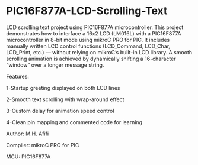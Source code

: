 # PIC16F877A-LCD-Scrolling-Text

LCD scrolling text project using PIC16F877A microcontroller.
This project demonstrates how to interface a 16x2 LCD (LM016L) with a PIC16F877A microcontroller in 8-bit mode using mikroC PRO for PIC.
It includes manually written LCD control functions (LCD_Command, LCD_Char, LCD_Print, etc.) — without relying on mikroC’s built-in LCD library.
A smooth scrolling animation is achieved by dynamically shifting a 16-character “window” over a longer message string.

Features:

1-Startup greeting displayed on both LCD lines

2-Smooth text scrolling with wrap-around effect

3-Custom delay for animation speed control

4-Clean pin mapping and commented code for learning

Author: M.H. Afifi

Compiler: mikroC PRO for PIC

MCU: PIC16F877A
